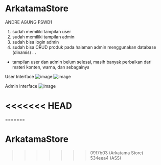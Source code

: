 
# ArkatamaStore

ANDRE AGUNG FSWD1

1. sudah memiliki tampilan user
2. sudah memiliki tampilan admin
3. sudah bisa login admin
4. sudah bisa CRUD produk pada halaman admin menggunakan database (dinamis)
.
.
* tampilan user dan admin belum selesai, masih banyak perbaikan dari materi konten, warna, dan sebagainya

User Interface
![image](https://user-images.githubusercontent.com/96340363/205666981-fa47d3ba-14bd-4b2c-88d9-feb726ba36ed.png)
![image](https://user-images.githubusercontent.com/96340363/205666839-70227718-a181-4c23-a92e-aa3b93d33395.png)

Admin Interface
![image](https://user-images.githubusercontent.com/96340363/205667462-4eb373e8-342b-410d-a844-60a3a22572a6.png)

<<<<<<< HEAD
=======
=======
# ArkatamaStore
>>>>>>> 09f7b03 (Arkatama Store)
>>>>>>> 534eea4 (ASS)
